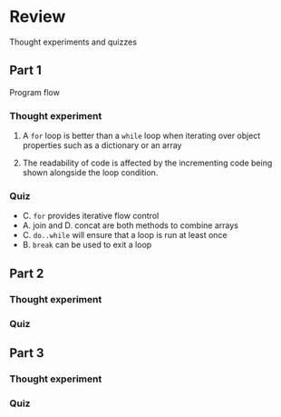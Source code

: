 ﻿# Review

Thought experiments and quizzes


## Part 1

Program flow

### Thought experiment

1. A `for` loop is better than a `while` loop when iterating over object properties such as a dictionary or an array

2. The readability of code is affected by the incrementing code being shown alongside the loop condition.

### Quiz

* C. `for` provides iterative flow control
* A. join and D. concat are both methods to combine arrays
* C. `do..while` will ensure that a loop is run at least once
* B. `break` can be used to exit a loop


## Part 2

### Thought experiment

### Quiz


## Part 3

### Thought experiment

### Quiz
